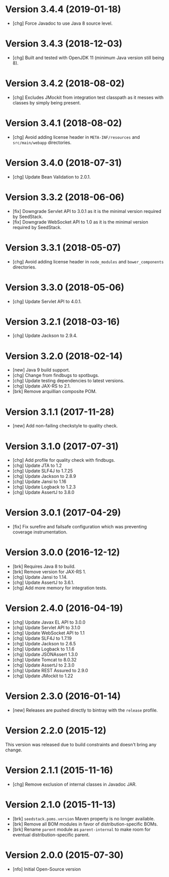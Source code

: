 # Version 3.4.4 (2019-01-18)

* [chg] Force Javadoc to use Java 8 source level.

# Version 3.4.3 (2018-12-03)

* [chg] Built and tested with OpenJDK 11 (minimum Java version still being 8).

# Version 3.4.2 (2018-08-02)

* [chg] Excludes JMockit from integration test classpath as it messes with classes by simply being present.
 
# Version 3.4.1 (2018-08-02)

* [chg] Avoid adding license header in `META-INF/resources` and `src/main/webapp` directories.

# Version 3.4.0 (2018-07-31)

* [chg] Update Bean Validation to 2.0.1.

# Version 3.3.2 (2018-06-06)

* [fix] Downgrade Servlet API to 3.0.1 as it is the minimal version required by SeedStack. 
* [fix] Downgrade WebSocket API to 1.0 as it is the minimal version required by SeedStack. 

# Version 3.3.1 (2018-05-07)

* [chg] Avoid adding license header in `node_modules` and `bower_components` directories.

# Version 3.3.0 (2018-05-06)

* [chg] Update Servlet API to 4.0.1.

# Version 3.2.1 (2018-03-16)

* [chg] Update Jackson to 2.9.4.

# Version 3.2.0 (2018-02-14)

* [new] Java 9 build support.
* [chg] Change from findbugs to spotbugs.
* [chg] Update testing dependencies to latest versions.
* [chg] Update JAX-RS to 2.1.
* [brk] Remove arquillian composite POM.

# Version 3.1.1 (2017-11-28)

* [new] Add non-failing checkstyle to quality check.

# Version 3.1.0 (2017-07-31)

* [chg] Add profile for quality check with findbugs.
* [chg] Update JTA to 1.2
* [chg] Update SLF4J to 1.7.25
* [chg] Update Jackson to 2.8.9
* [chg] Update Jansi to 1.16
* [chg] Update Logback to 1.2.3
* [chg] Update AssertJ to 3.8.0

# Version 3.0.1 (2017-04-29)

* [fix] Fix surefire and failsafe configuration which was preventing coverage instrumentation.

# Version 3.0.0 (2016-12-12)

* [brk] Requires Java 8 to build.
* [brk] Remove version for JAX-RS 1.
* [chg] Update Jansi to 1.14.
* [chg] Update AssertJ to 3.6.1.
* [chg] Add more memory for integration tests.

# Version 2.4.0 (2016-04-19)

* [chg] Update Javax EL API to 3.0.0
* [chg] Update Servlet API to 3.1.0
* [chg] Update WebSocket API to 1.1
* [chg] Update SLF4J to 1.7.19
* [chg] Update Jackson to 2.6.5
* [chg] Update Logback to 1.1.6
* [chg] Update JSONAssert 1.3.0
* [chg] Update Tomcat to 8.0.32
* [chg] Update AssertJ to 2.3.0
* [chg] Update REST Assured to 2.9.0
* [chg] Update JMockit to 1.22

# Version 2.3.0 (2016-01-14)

* [new] Releases are pushed directly to bintray with the `release` profile.

# Version 2.2.0 (2015-12)

This version was released due to build constraints and doesn't bring any change.

# Version 2.1.1 (2015-11-16)

* [chg] Remove exclusion of internal classes in Javadoc JAR.

# Version 2.1.0 (2015-11-13)

* [brk] `seedstack.poms.version` Maven property is no longer available. 
* [brk] Remove all BOM modules in favor of distribution-specific BOMs.
* [brk] Rename `parent` module as `parent-internal` to make room for eventual distribution-specific parent.  

# Version 2.0.0 (2015-07-30)

* [nfo] Initial Open-Source version 
